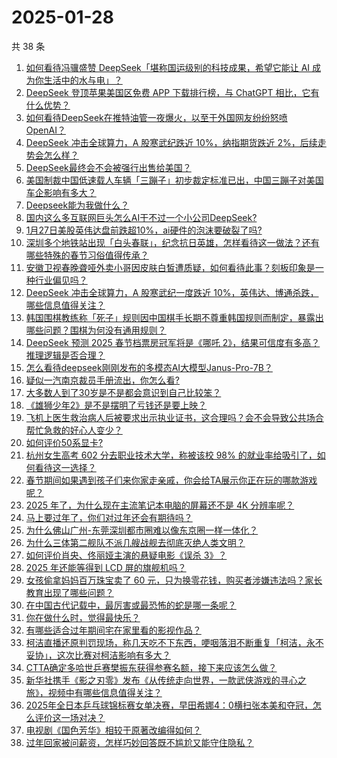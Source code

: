 # 2025-01-28

共 38 条

<!-- BEGIN ZHIHUQUESTIONS -->
<!-- 最后更新时间 Tue Jan 28 2025 04:10:38 GMT+0800 (China Standard Time) -->
1. [如何看待冯骥盛赞 DeepSeek「堪称国运级别的科技成果，希望它能让 AI 成为你生活中的水与电」？](https://www.zhihu.com/question/10657018877)
1. [DeepSeek 登顶苹果美国区免费 APP 下载排行榜，与 ChatGPT 相比，它有什么优势？](https://www.zhihu.com/question/10669048245)
1. [如何看待DeepSeek在推特油管一夜爆火，以至于外国网友纷纷怒喷OpenAI？](https://www.zhihu.com/question/10621583864)
1. [DeepSeek 冲击全球算力，A 股寒武纪跌近 10%，纳指期货跌近 2%，后续走势会怎么样？](https://www.zhihu.com/question/10672632484)
1. [DeepSeek最终会不会被强行出售给美国？](https://www.zhihu.com/question/10606867681)
1. [美国制裁中国低速载人车辆「三蹦子」初步裁定标准已出，中国三蹦子对美国车企影响有多大？](https://www.zhihu.com/question/10664696998)
1. [Deepseek能为我做什么？](https://www.zhihu.com/question/9461620400)
1. [国内这么多互联网巨头怎么AI干不过一个小公司DeepSeek?](https://www.zhihu.com/question/10664846993)
1. [1月27日美股英伟达盘前跌超10%，ai硬件的泡沫要破裂了吗?](https://www.zhihu.com/question/10700344033)
1. [深圳多个地铁站出现「白头春联」，纪念抗日英雄，怎样看待这一做法？还有哪些特殊的春节习俗值得传承？](https://www.zhihu.com/question/10592268941)
1. [安徽卫视春晚聋哑外卖小哥因皮肤白皙遭质疑，如何看待此事？刻板印象是一种行业偏见吗？](https://www.zhihu.com/question/10615828831)
1. [DeepSeek 冲击全球算力，A 股寒武纪一度跌近 10%，英伟达、博通杀跌，哪些信息值得关注？](https://www.zhihu.com/question/10679070766)
1. [韩国围棋教练称「死子」规则因中国棋手长期不尊重韩国规则而制定，暴露出哪些问题？围棋为何没有通用规则？](https://www.zhihu.com/question/10694360662)
1. [DeepSeek 预测 2025 春节档票房冠军将是《哪吒 2》，结果可信度有多高？推理逻辑是否合理？](https://www.zhihu.com/question/10685003200)
1. [怎么看待deepseek刚刚发布的多模态AI大模型Janus-Pro-7B？](https://www.zhihu.com/question/10723192745)
1. [疑似一汽南京裁员手册流出，你怎么看?](https://www.zhihu.com/question/10333647735)
1. [大多数人到了30岁是不是都会意识到自己比较笨？](https://www.zhihu.com/question/9428411658)
1. [《雄狮少年2》是不是摆明了亏钱还是要上映？](https://www.zhihu.com/question/6943151190)
1. [飞机上医生救治病人后被要求出示执业证书，这合理吗？会不会导致公共场合帮忙急救的好心人变少？](https://www.zhihu.com/question/10683598634)
1. [如何评价50系显卡?](https://www.zhihu.com/question/9155824275)
1. [杭州女生高考 602 分去职业技术大学，称被该校 98% 的就业率给吸引了，如何看待这一选择？](https://www.zhihu.com/question/662342256)
1. [春节期间如果遇到孩子们来你家走亲戚，你会给TA展示你正在玩的哪款游戏呢？](https://www.zhihu.com/question/10702588242)
1. [2025 年了，为什么现在主流笔记本电脑的屏幕还不是 4K 分辨率呢？](https://www.zhihu.com/question/9929400255)
1. [马上要过年了，你们对过年还会有期待吗？](https://www.zhihu.com/question/8588071276)
1. [为什么佛山广州-东莞深圳都市圈难以像东京圈一样一体化？](https://www.zhihu.com/question/626067308)
1. [为什么三体第二舰队不派几艘战舰去彻底灭绝人类文明？](https://www.zhihu.com/question/8342504670)
1. [如何评价肖央、佟丽娅主演的悬疑电影《误杀 3》？](https://www.zhihu.com/question/8022975790)
1. [2025 年还能等得到 LCD 屏的旗舰机吗？](https://www.zhihu.com/question/9431408601)
1. [女孩偷拿妈妈百万珠宝卖了 60 元，只为换零花钱，购买者涉嫌违法吗？家长教育出现了哪些问题？](https://www.zhihu.com/question/10512557516)
1. [在中国古代记载中，最厉害或最恐怖的蛇是哪一条呢？](https://www.zhihu.com/question/9977591017)
1. [你在做什么时，觉得最快乐？](https://www.zhihu.com/question/660922011)
1. [有哪些适合过年期间宅在家里看的影视作品？](https://www.zhihu.com/question/10603716565)
1. [柯洁直播还原判罚现场，称几天吃不下东西，哽咽落泪不断重复「柯洁，永不妥协」，这次比赛对柯洁影响有多大？](https://www.zhihu.com/question/10664355691)
1. [CTTA确定多哈世乒赛樊振东获得参赛名额，接下来应该怎么做？](https://www.zhihu.com/question/10625559113)
1. [新华社携手《影之刃零》发布《从传统走向世界，一款武侠游戏的寻心之旅》，视频中有哪些信息值得关注？](https://www.zhihu.com/question/10620006729)
1. [2025年全日本乒乓球锦标赛女单决赛，早田希娜4：0横扫张本美和夺冠，怎么评价这一场对决？](https://www.zhihu.com/question/10601010665)
1. [电视剧《国色芳华》相较于原著改编得如何？](https://www.zhihu.com/question/8981661406)
1. [过年回家被问薪资，怎样巧妙回答既不尴尬又能守住隐私？](https://www.zhihu.com/question/10584395531)
<!-- END ZHIHUQUESTIONS -->
